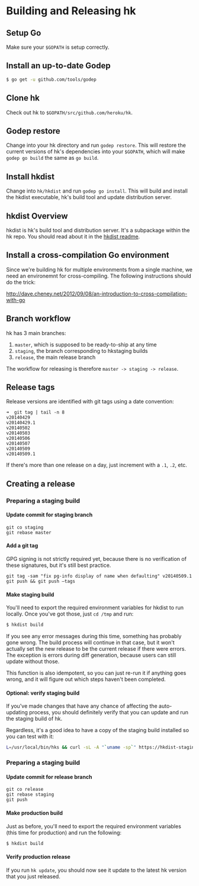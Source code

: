 # Building and Releasing hk

## Setup Go

Make sure your `$GOPATH` is setup correctly.

## Install an up-to-date Godep

```bash
$ go get -u github.com/tools/godep
```

## Clone hk

Check out hk to `$GOPATH/src/github.com/heroku/hk`.

## Godep restore

Change into your hk directory and run `godep restore`. This will restore the
current versions of hk's dependencies into your `$GOPATH`, which will make
`godep go build` the same as `go build`.

## Install hkdist

Change into `hk/hkdist` and run `godep go install`. This will build and install
the hkdist executable, hk's build tool and update distribution server.

## hkdist Overview

hkdist is hk's build tool and distribution server. It's a subpackage within the
hk repo. You should read about it in the [hkdist readme](./../hkdist/Readme.md).

## Install a cross-compilation Go environment

Since we're building hk for multiple environments from a single machine, we
need an environemnt for cross-compiling. The following instructions should do
the trick:

http://dave.cheney.net/2012/09/08/an-introduction-to-cross-compilation-with-go

## Branch workflow

hk has 3 main branches:

1. `master`, which is supposed to be ready-to-ship at any time
2. `staging`, the branch corresponding to hkstaging builds
3. `release`, the main release branch

The workflow for releasing is therefore `master -> staging -> release`.

## Release tags

Release versions are identified with git tags using a date convention:

```
➜  git tag | tail -n 8
v20140429
v20140429.1
v20140502
v20140503
v20140506
v20140507
v20140509
v20140509.1
```

If there's more than one release on a day, just increment with a `.1`, `.2`,
etc.

## Creating a release

### Preparing a staging build

#### Update commit for staging branch

```
git co staging
git rebase master
```

#### Add a git tag

GPG signing is not strictly required yet, because there is no verification of
these signatures, but it's still best practice.

```
git tag -sam "fix pg-info display of name when defaulting" v20140509.1
git push && git push —tags
```

#### Make staging build

You'll need to export the required environment variables for hkdist to run
locally. Once you've got those, just `cd /tmp` and run:

```bash
$ hkdist build
```

If you see any error messages during this time, something has probably gone
wrong. The build process will continue in that case, but it won't actually set
the new release to be the current release if there were errors. The exception is
errors during diff generation, because users can still update without those.

This function is also idempotent, so you can just re-run it if anything goes
wrong, and it will figure out which steps haven't been completed.

#### Optional: verify staging build

If you've made changes that have any chance of affecting the auto-updating
process, you should definitely verify that you can update and run the staging
build of hk.

Regardless, it's a good idea to have a copy of the staging build installed so
you can test with it:

```bash
L=/usr/local/bin/hks && curl -sL -A "`uname -sp`" https://hkdist-staging.herokuapp.com/hkstaging.gz | zcat >$L && chmod +x $L
```

### Preparing a staging build

#### Update commit for release branch

```
git co release
git rebase staging
git push
```

#### Make production build

Just as before, you'll need to export the required environment variables (this
time for production) and run the following:

```bash
$ hkdist build
```

#### Verify production release

If you run `hk update`, you should now see it update to the latest hk version
that you just released.
